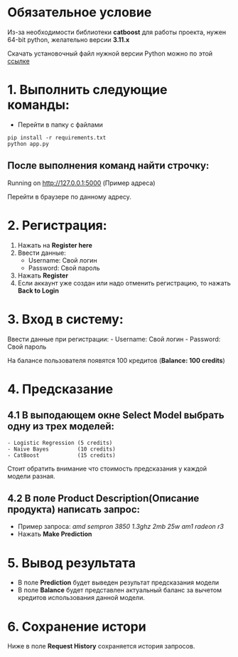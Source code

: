 # Обязательное условие

Из-за необходимости библиотеки **catboost** для работы проекта, нужен 64-bit python, желательно версии **3.11.x**

Скачать установочный файл нужной версии Python можно по этой [ссылке](https://www.python.org/downloads/windows/)

# 1. Выполнить следующие команды:
 - Перейти в папку с файлами
```
pip install -r requirements.txt
python app.py
```

## После выполнения команд найти строчку:

Running on <u>http://127.0.0.1:5000</u> (Пример адреса)

Перейти в браузере по данному адресу.

# 2. Регистрация:

1. Нажать на **Register here**
2. Ввести данные:
    - Username: Свой логин
    - Password: Свой пароль
3. Нажать **Register**
4. Если аккаунт уже создан или надо отменить регистрацию, то нажать **Back to Login**

# 3. Вход в систему:

Ввести данные при регистрации:
    - Username: Свой логин
    - Password: Свой пароль

На балансе пользователя появятся 100 кредитов (**Balance: 100 credits**)

# 4. Предсказание

## 4.1 В выподающем окне **Select Model** выбрать одну из трех моделей:
    - Logistic Regression (5 credits)
    - Naive Bayes         (10 credits)
    - CatBoost            (15 credits)

Стоит обратить внимание что стоимость предсказания у каждой модели разная.

## 4.2 В поле **Product Description**(Описание продукта) написать запрос:
    
 - Пример запроса: *amd sempron 3850 1.3ghz 2mb 25w am1 radeon r3*
 - Нажать **Make Prediction**

# 5. Вывод результата

- В поле **Prediction** будет выведен результат предсказания модели
- В поле **Balance** будет представлен актуальный баланс за вычетом кредитов использования данной модели.

# 6. Сохранение истори
Ниже в поле **Request History** сохраняется история запросов. 